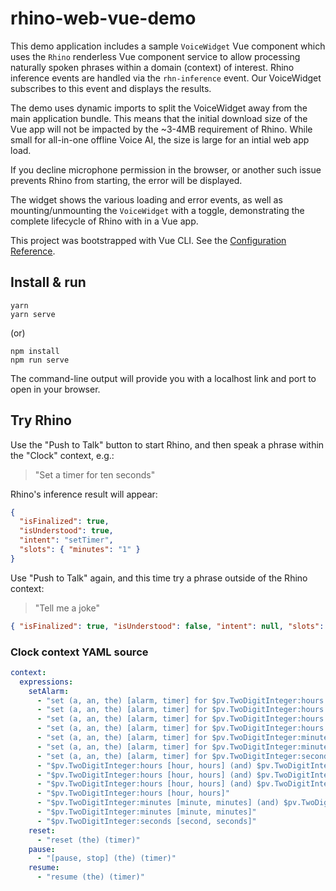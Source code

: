 # rhino-web-vue-demo

This demo application includes a sample `VoiceWidget` Vue component which uses the `Rhino` renderless Vue component service to allow processing naturally spoken phrases within a domain (context) of interest. Rhino inference events are handled via the `rhn-inference` event. Our VoiceWidget subscribes to this event and displays the results.

The demo uses dynamic imports to split the VoiceWidget away from the main application bundle. This means that the initial download size of the Vue app will not be impacted by the ~3-4MB requirement of Rhino. While small for all-in-one offline Voice AI, the size is large for an intial web app load.

If you decline microphone permission in the browser, or another such issue prevents Rhino from starting, the error will be displayed.

The widget shows the various loading and error events, as well as mounting/unmounting the `VoiceWidget` with a toggle, demonstrating the complete lifecycle of Rhino with in a Vue app.

This project was bootstrapped with Vue CLI. See the [Configuration Reference](https://cli.vuejs.org/config/).

## Install & run

```
yarn
yarn serve
```

(or)

```
npm install
npm run serve
```

The command-line output will provide you with a localhost link and port to open in your browser.

## Try Rhino

Use the "Push to Talk" button to start Rhino, and then speak a phrase within the "Clock" context, e.g.:

> "Set a timer for ten seconds"

Rhino's inference result will appear:

```json
{
  "isFinalized": true,
  "isUnderstood": true,
  "intent": "setTimer",
  "slots": { "minutes": "1" }
}
```

Use "Push to Talk" again, and this time try a phrase outside of the Rhino context:

> "Tell me a joke"

```json
{ "isFinalized": true, "isUnderstood": false, "intent": null, "slots": {} }
```

### Clock context YAML source

```yaml
context:
  expressions:
    setAlarm:
      - "set (a, an, the) [alarm, timer] for $pv.TwoDigitInteger:hours [hour, hours] (and) $pv.TwoDigitInteger:minutes [minute, minutes] (and) $pv.TwoDigitInteger:seconds [second, seconds]"
      - "set (a, an, the) [alarm, timer] for $pv.TwoDigitInteger:hours [hour, hours] (and) $pv.TwoDigitInteger:minutes [minute, minutes]"
      - "set (a, an, the) [alarm, timer] for $pv.TwoDigitInteger:hours [hour, hours] (and) $pv.TwoDigitInteger:seconds [second, seconds]"
      - "set (a, an, the) [alarm, timer] for $pv.TwoDigitInteger:hours [hour, hours]"
      - "set (a, an, the) [alarm, timer] for $pv.TwoDigitInteger:minutes [minute, minutes] (and) $pv.TwoDigitInteger:seconds [second, seconds]"
      - "set (a, an, the) [alarm, timer] for $pv.TwoDigitInteger:minutes [minute, minutes]"
      - "set (a, an, the) [alarm, timer] for $pv.TwoDigitInteger:seconds [second, seconds]"
      - "$pv.TwoDigitInteger:hours [hour, hours] (and) $pv.TwoDigitInteger:minutes [minute, minutes] (and) $pv.TwoDigitInteger:seconds [second, seconds]"
      - "$pv.TwoDigitInteger:hours [hour, hours] (and) $pv.TwoDigitInteger:minutes [minute, minutes]"
      - "$pv.TwoDigitInteger:hours [hour, hours] (and) $pv.TwoDigitInteger:seconds [second, seconds]"
      - "$pv.TwoDigitInteger:hours [hour, hours]"
      - "$pv.TwoDigitInteger:minutes [minute, minutes] (and) $pv.TwoDigitInteger:seconds [second, seconds]"
      - "$pv.TwoDigitInteger:minutes [minute, minutes]"
      - "$pv.TwoDigitInteger:seconds [second, seconds]"
    reset:
      - "reset (the) (timer)"
    pause:
      - "[pause, stop] (the) (timer)"
    resume:
      - "resume (the) (timer)"
```
